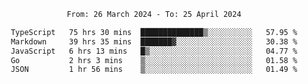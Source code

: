 <div align="center">
<p style="text-align: center;">
<!--START_SECTION:waka-->

```txt
From: 26 March 2024 - To: 25 April 2024

TypeScript   75 hrs 30 mins  ██████████████▒░░░░░░░░░░   57.95 %
Markdown     39 hrs 35 mins  ███████▓░░░░░░░░░░░░░░░░░   30.38 %
JavaScript   6 hrs 13 mins   █▒░░░░░░░░░░░░░░░░░░░░░░░   04.77 %
Go           2 hrs 3 mins    ▒░░░░░░░░░░░░░░░░░░░░░░░░   01.58 %
JSON         1 hr 56 mins    ▒░░░░░░░░░░░░░░░░░░░░░░░░   01.49 %
```

<!--END_SECTION:waka-->
</p>
</div>
